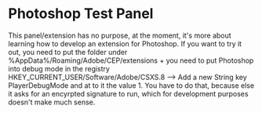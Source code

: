 # Photoshop Test Panel
This panel/extension has no purpose, at the moment, it's more about learning how to develop an extension for Photoshop. If you want to try it out, you need to put the folder under %AppData%/Roaming/Adobe/CEP/extensions + you need to put Photoshop into debug mode in the registry HKEY_CURRENT_USER/Software/Adobe/CSXS.8 --> Add a new String key PlayerDebugMode and at to it the value 1.
You have to do that, because else it asks for an encyrpted signature to run, which for development purposes doesn't make much sense.
